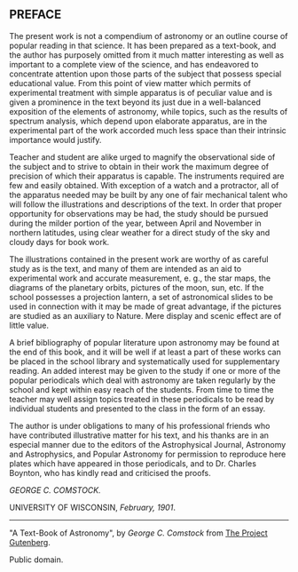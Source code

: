 ## PREFACE

The present work is not a compendium of astronomy or an outline course
of popular reading in that science. It has been prepared as a text-book,
and the author has purposely omitted from it much matter interesting as
well as important to a complete view of the science, and has endeavored
to concentrate attention upon those parts of the subject that possess
special educational value. From this point of view matter which permits
of experimental treatment with simple apparatus is of peculiar value and
is given a prominence in the text beyond its just due in a well-balanced
exposition of the elements of astronomy, while topics, such as the
results of spectrum analysis, which depend upon elaborate apparatus, are
in the experimental part of the work accorded much less space than their
intrinsic importance would justify.

Teacher and student are alike urged to magnify the observational side of
the subject and to strive to obtain in their work the maximum degree of
precision of which their apparatus is capable. The instruments required
are few and easily obtained. With exception of a watch and a protractor,
all of the apparatus needed may be built by any one of fair mechanical
talent who will follow the illustrations and descriptions of the text.
In order that proper opportunity for observations may be had, the study
should be pursued during the milder portion of the year, between April
and November in northern latitudes, using clear weather for a direct
study of the sky and cloudy days for book work.

The illustrations contained in the present work are worthy of as careful
study as is the text, and many of them are intended as an aid to
experimental work and accurate measurement, e. g., the star maps, the
diagrams of the planetary orbits, pictures of the moon, sun, etc. If the
school possesses a projection lantern, a set of astronomical slides to
be used in connection with it may be made of great advantage, if the
pictures are studied as an auxiliary to Nature. Mere display and scenic
effect are of little value.

A brief bibliography of popular literature upon astronomy may be found
at the end of this book, and it will be well if at least a part of these
works can be placed in the school library and systematically used for
supplementary reading. An added interest may be given to the study if
one or more of the popular periodicals which deal with astronomy are
taken regularly by the school and kept within easy reach of the
students. From time to time the teacher may well assign topics treated
in these periodicals to be read by individual students and presented to
the class in the form of an essay.

The author is under obligations to many of his professional friends who
have contributed illustrative matter for his text, and his thanks are in
an especial manner due to the editors of the Astrophysical Journal,
Astronomy and Astrophysics, and Popular Astronomy for permission to
reproduce here plates which have appeared in those periodicals, and to
Dr. Charles Boynton, who has kindly read and criticised the proofs.

*GEORGE C. COMSTOCK.*

UNIVERSITY OF WISCONSIN, _February, 1901_.

----

"A Text-Book of Astronomy", by *George C. Comstock* from [The Project Gutenberg](http://www.gutenberg.org/).

Public domain.

